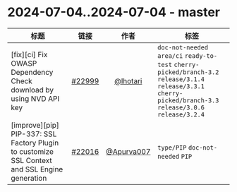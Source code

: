 # 2024-07-04..2024-07-04 - master
| 标题 | 链接 | 作者 | 标签 |
| - | :--: | :--: | - |
| [fix][ci] Fix OWASP Dependency Check download by using NVD API key | [#22999](https://github.com/apache/pulsar/pull/22999) | [@lhotari](https://github.com/lhotari) | `doc-not-needed` `area/ci` `ready-to-test` `cherry-picked/branch-3.2` `release/3.1.4` `release/3.3.1` `cherry-picked/branch-3.3` `release/3.0.6` `release/3.2.4`  | 
| [improve][pip] PIP-337: SSL Factory Plugin to customize SSL Context and SSL Engine generation | [#22016](https://github.com/apache/pulsar/pull/22016) | [@Apurva007](https://github.com/Apurva007) | `type/PIP` `doc-not-needed` `PIP`  | 
